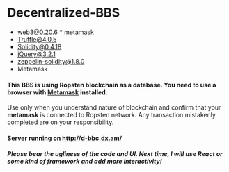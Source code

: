 # Decentralized-BBS
- web3@0.20.6 * metamask
- Truffle@4.0.5
- Solidity@0.4.18
- jQuery@3.2.1
- zeppelin-solidity@1.8.0
- Metamask

#### This BBS is using **Ropsten** blockchain as a database. You need to use a browser with [Metamask](https://metamask.io/) installed. 

 Use only when you understand nature of blockchain and confirm that your __metamask__ is connected to Ropsten network. 
 Any transaction mistakenly completed are on your responsibility. 

#### Server running on http://d-bbc.dx.am/


##### Please bear the ugliness of the code and UI. Next time, I will use React or some kind of framework and add more interactivity!
